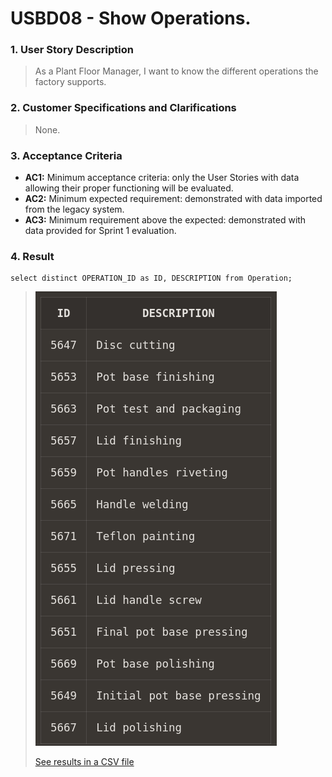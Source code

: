 # USBD08 - Show Operations.

### 1. User Story Description

> As a Plant Floor Manager, I want to know the different operations the
factory supports.


### 2. Customer Specifications and Clarifications

> None.



### 3. Acceptance Criteria

* **AC1:** Minimum acceptance criteria: only the User Stories with data allowing their
  proper functioning will be evaluated.
* **AC2:** Minimum expected requirement: demonstrated with data imported from the
  legacy system.
* **AC3:** Minimum requirement above the expected: demonstrated with data provided
  for Sprint 1 evaluation.

### 4. Result

    select distinct OPERATION_ID as ID, DESCRIPTION from Operation;

>![Results](img/Result-usb08.png)
> 
>[See results in a CSV file](csv/Results-usb08.csv)





